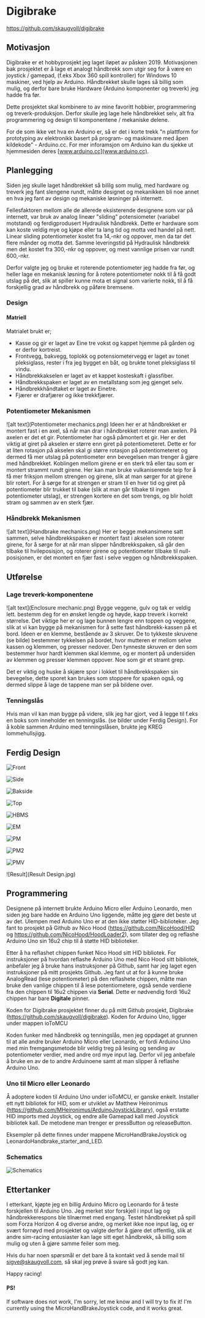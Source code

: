 # Digibrake
https://github.com/skaugvoll/digibrake

## Motivasjon
Digibrake er et hobbyprosjekt jeg laget iløpet av påsken 2019.
Motivasjonen bak prosjektet er å lage et analogt håndbrekk som utgir seg for å være en joystick / gamepad, (f.eks Xbox 360 spill kontroller)
for Windows 10 maskiner, ved hjelp av Arduino. Håndbrekket skulle lages så billig som mulig, og derfor bare bruke Hardware (Arduino komponenter og treverk) jeg hadde fra før.

Dette prosjektet skal kombinere to av mine favoritt hobbier, programmering og treverk-produksjon. Derfor skulle jeg lage hele håndbrekket selv, alt fra programmering og design til komponentene / mekaniske delene.

For de som ikke vet hva en Arduino er, så er det i korte trekk
"n plattform for prototyping av elektronikk basert på program- og maskinvare med åpen kildekode" - Arduino.cc. For mer inforamsjon om Arduino kan du sjekke ut hjemmesiden deres [www.arduino.cc](www.arduino.cc).

## Planlegging
Siden jeg skulle laget håndbrekket så bililg som mulig, med hardware og treverk jeg fant slengene rundt, måtte designet og mekanikken bli noe annet en hva jeg fant av design og mekaniske løsninger på internett.

Fellesfaktoren mellom alle de allerede eksisterende designene som var på internett, var bruk av analog lineær "sliding" potensiometer (variabel motstand) og ferdigprodusert Hydraulisk håndbrekk.
Dette er hardware som kan koste veldig mye og kjøpe eller ta lang tid og motta ved handel på nett.
Linear sliding potentiometer kostet fra 14,-nkr og oppover, men da tar det flere månder og motta det.
Samme leveringstid på Hydraulisk håndbrekk men det kostet fra 300,-nkr og oppover, og mest vannlige prisen var rundt 600,-nkr.

Derfor valgte jeg og bruke et roterende potentiometer jeg hadde fra før, og heller lage en mekanisk løsning for å rotere potentiometer nokk til å få godt utslag på det, slik at spiller kunne mota et signal som varierte nokk, til å få forskjellig grad av håndbrekk og påføre bremsene.

### Design

#### Matriell
Matrialet brukt er;
- Kasse og gir er laget av Eine tre vokst og kappet hjemme på gården og er derfor kortreist.
- Frontvegg, bakvegg, toplokk og potensiometervegg er laget av tonet pleksiglass, rester i fra jeg
bygget en båt, og brukte tonet pleksiglass til vindu.
- Håndbrekkakselen er laget av et kappet kosteskaft i glassfiber.
- Håndbrekkspaken er laget av en metallstang som jeg gjenget selv.
- Håndbrekkhåndtaket er laget av Einetre.
- Fjærer er drafjærer og ikke trekkfjærer.

### Potentiometer Mekanismen
![alt text](Potentiometer mechanics.png)
Ideen her er at håndbrekket er montert fast i en axel, så når man drar i håndbrekket roterer man axelen.
På axelen er det et gir. Potentiometer har også påmontert et gir. Her er det viktig at giret på akselen er større enn giret på potentiometeret. Dette er for at liten rotasjon på akselen skal gi større rotasjon på potentiometeret og dermed få mer utslag på potentiometer enn bevegelsen man trenger å gjøre med håndbrekket.
Koblingen mellom girene er en sterk trå eller tau som er montert strammt rundt girene. Her kan man bruke vulkaniserende teip for å få mer friksjon mellom strengen og girene, slik at man sørger for at girene blir rotert. For å sørge for at strengen er stram til en hver tid og giret på potentiometer blir trukket til bake (slik at man går tilbake til ingen potentiometer utslag), er strengen kortere en det som trengs, og blir holdt stram og sammen av en sterk fjær.

### Håndbrekk Mekanismen
![alt text](Handbrake mechanics.png)
Her er begge mekansimene satt sammen, selve håndbrekkspaken er montert fast i akselen som roterer girene,
for å sørge for at når man slipper håndbrekkspaken, så går den tilbake til hvileposisjon, og roterer girene og potentiometer tilbake til null-posisjonen, er det montert en fjær fast i selve veggen og håndbrekkspaken.


## Utførelse
### Lage treverk-komponentene
![alt text](Enclosure mechanic.png)
Bygge veggene, gulv og tak er veldig lett. bestemm deg for en ønsket lengde og høyde, kapp treverk i korrekt størrelse. Det viktige her er og lage bunnen lengre enn toppen og veggene, slik at vi kan bygge på mekanismen for å sette fast håndbrekk-kassen på et bord.
Ideen er en klemme, bestående av 3 skruver.
De to tykkeste skruvene (se bilde) bestemmer tykkelsen på bordet, hvor mutteren er mellom selve kassen og klemmen, og presser nedover. Den tynneste skruven er den som bestemmer hvor hardt klemmen skal klemme, og er montert på undersiden av klemmen og presser klemmen oppover. Noe som gir et stramt grep.

Det er viktig og huske å skjære spor i lokket til håndbrekkspaken sin bevegelse, dette sporet kan brukes som stoppere for spaken også, og dermed slippe å lage de tappene man ser på bildene over.

### Tenningslås
Hvis man vil kan man bygge på videre, slik jeg har gjort, ved å legge til f.eks en boks som inneholder en tenningslås. (se bilder under Ferdig Design). For å koble sammen Arduino med tenningslåsen, brukte jeg KREG lommehullsjigg.

## Ferdig Design
![Front](front.jpg)

![Side](side.jpg)

![Bakside](Back.jpg)

![Top](Top.jpg)

![HBMS](HandbrekkSpakeMedStoppere.jpg)

![EM](enclosureMechanics.jpg)

![PM](PotentiometerMechanics.jpg)

![PM2](PotentiometerMechanicsTwo.jpg)

![PMV](PotentiometerMechGIF.gif)

![Result](Result Design.jpg)



## Programmering
Designene på internett brukte Arduino Micro eller Arduino Leonardo, men siden jeg bare hadde en Arduino Uno liggende, måtte jeg gjøre det beste ut av det. Ulempen med Arduino Uno er at den ikke støtter HID-biblioteker. Jeg fant to prosjekt på Github av Nico Hood (https://github.com/NicoHood/HID og https://github.com/NicoHood/HoodLoader2), som tillater deg og reflashe Arduino Uno sin 16u2 chip til å støtte HID biblioteker.

Etter å ha reflashet chippen funket Nico Hood sitt HID bibliotek.
For instruksjoner på hvordan reflashe Arduino Uno med Nico Hood sitt bibliotek, anbefaler jeg å bruke hans instruksjoner på Github, samt har jeg laget egen instruksjoner på mitt prosjekts Github.
Jeg fant ut at for å kunne bruke AnalogRead (lese potentiometer) på den reflashete chippen, måtte man bruke den vanlige chippen til å lese potentiometere, også sende verdiene fra den chippen til 16u2 chippen via **Serial**. Dette er nødvendig fordi 16u2 chippen har bare **Digitale** pinner.

Koden for Digibrake prosjektet finner du på mitt Github prosjekt, Digibrake (https://github.com/skaugvoll/digibrake). Koden for Arduino Uno, ligger under mappen ioToMCU

Koden funker med håndbrekk og tenningslås, men jeg oppdaget at grunnen til at alle andre bruker Arduino Micro eller Leonardo, er fordi Arduino Uno med min fremgangsmetode blir veldig treg på lesing og sending av potentiometer verdier, med andre ord mye input lag.
Derfor vil jeg anbefale å bruke en av de to andre Arduinoene samt at man slipper å reflashe Arduino Uno.

### Uno til Micro eller Leonardo
Å adoptere koden til Arduino Uno under ioToMCU, er ganske enkelt. Installer ett nytt bibliotek for HID, som er utviklet av Matthew Heironimus (https://github.com/MHeironimus/ArduinoJoystickLibrary), også erstatte HID imports med Joystick, og endre alle Gamepad kall med Joystick bibliotek kall.
De metodene man trenger er pressButton og releaseButton.

Eksempler på dette finnes under mappene MicroHandBrakeJoystick og LeonardoHandbrake_starter_and_LED.

### Schematics
![Schematics](UNO_schematics.png)

## Ettertanker
I etterkant, kjøpte jeg en billig Arduino Micro og Leonardo for å teste forskjellen til Arduino Uno.
Jeg merket stor forskjell i input lag og håndbrekkerespons ble tilnærmet med engang. Testet håndbrekket på spill som Forza Horizon 4 og diverse andre, og merket ikke noe input lag, og er svært fornøyd med prosjektet og valgte derfor å gjøre det offentlig, slik at andre sim-racing entusiaster kan lage sitt eget håndbrekk, så billig som mulig og uten å gjøre samme feiler som meg.

Hvis du har noen spørsmål er det bare å ta kontakt ved å sende mail til sigve@skaugvoll.com, så skal jeg prøve å svare så godt jeg kan.

Happy racing!

#### PS!
If software does not work, I'm sorry, let me know and I will try to fix it!
I'm currently using the MicroHandBrakeJoystick code, and it works great.

